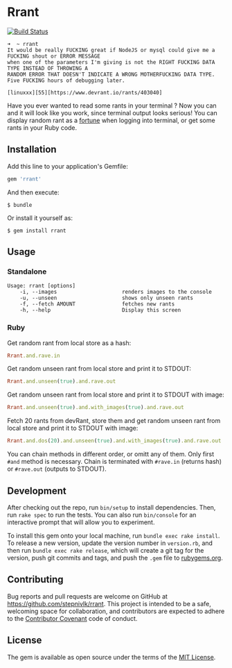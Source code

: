 # Rrant
[![Build Status](https://travis-ci.org/stepnivlk/rrant.svg?branch=master)](https://travis-ci.org/stepnivlk/rrant)

```
➜  ~ rrant
It would be really FUCKING great if NodeJS or mysql could give me a FUCKING shout or ERROR MESSAGE
when one of the parameters I'm giving is not the RIGHT FUCKING DATA TYPE INSTEAD OF THROWING A
RANDOM ERROR THAT DOESN'T INDICATE A WRONG MOTHERFUCKING DATA TYPE. Five FUCKING hours of debugging later.

[linuxxx][55][https://www.devrant.io/rants/403040]
```

Have you ever wanted to read some rants in your terminal ? Now you can and it will look like you work, since terminal output looks serious!
You can display random rant as a [fortune](https://wiki.archlinux.org/index.php/Fortune) when logging into terminal, or get some rants in your Ruby code.

## Installation

Add this line to your application's Gemfile:

```ruby
gem 'rrant'
```

And then execute:

    $ bundle

Or install it yourself as:

    $ gem install rrant

## Usage

### Standalone
```
Usage: rrant [options]
    -i, --images                     renders images to the console
    -u, --unseen                     shows only unseen rants
    -f, --fetch AMOUNT               fetches new rants
    -h, --help                       Display this screen
```

### Ruby

Get random rant from local store as a hash:
```ruby
Rrant.and.rave.in
```

Get random unseen rant from local store and print it to STDOUT:
```ruby
Rrant.and.unseen(true).and.rave.out
```

Get random unseen rant from local store and print it to STDOUT with image:
```ruby
Rrant.and.unseen(true).and.with_images(true).and.rave.out
```

Fetch 20 rants from devRant, store them and get random unseen rant from local store and print it to STDOUT with image:
```ruby
Rrant.and.dos(20).and.unseen(true).and.with_images(true).and.rave.out
```

You can chain methods in different order, or omitt any of them.
Only first ```#and``` method is necessary.
Chain is terminated with ```#rave.in``` (returns hash) or ```#rave.out``` (outputs to STDOUT).

## Development

After checking out the repo, run `bin/setup` to install dependencies. Then, run `rake spec` to run the tests. You can also run `bin/console` for an interactive prompt that will allow you to experiment.

To install this gem onto your local machine, run `bundle exec rake install`. To release a new version, update the version number in `version.rb`, and then run `bundle exec rake release`, which will create a git tag for the version, push git commits and tags, and push the `.gem` file to [rubygems.org](https://rubygems.org).

## Contributing

Bug reports and pull requests are welcome on GitHub at https://github.com/stepnivlk/rrant. This project is intended to be a safe, welcoming space for collaboration, and contributors are expected to adhere to the [Contributor Covenant](http://contributor-covenant.org) code of conduct.


## License

The gem is available as open source under the terms of the [MIT License](http://opensource.org/licenses/MIT).
